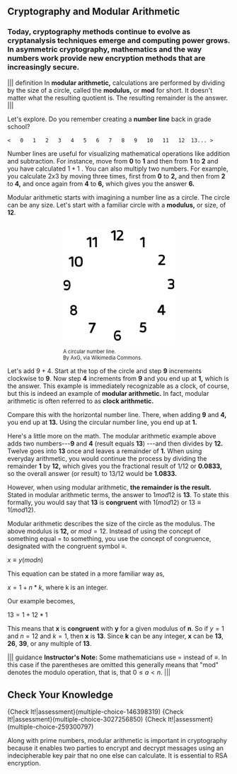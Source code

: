 

## Cryptography and Modular Arithmetic

### Today, cryptography methods continue to evolve as cryptanalysis techniques emerge and computing power grows.  In asymmetric cryptography, mathematics and the way numbers work provide new encryption methods that are increasingly secure.

||| definition
In **modular arithmetic,**  calculations are performed by dividing by the size of a circle, called the **modulus,** or **mod** for short. It doesn't matter what the resulting quotient is. The resulting remainder is the answer. 
|||

Let's explore. Do you remember creating a **number line** back in grade school?

```
<   0   1   2   3   4   5   6   7   8   9   10   11   12  13... >
```
Number lines are useful for visualizing mathematical operations like addition and subtraction. For instance,  move from **0** to **1** and then from **1** to **2** and you have calculated $1 + 1$ . You can also multiply two numbers. For example, you calculate $2 x 3$ by moving three times, first from **0** to **2,** and then from **2** to **4,** and once again from **4** to **6,** which gives you the answer **6.**


Modular arithmetic starts with imagining a number line as a circle. The circle can be any size.  Let's start with a familiar circle with a **modulus,** or size, of **12**.   

<br>
<figure class="snippetimg" style="margin: 0 auto;width:50%">
  <img src=".guides/img/Clockface.PNG" alt="Antique skeleton keys. Sourced under CC 0 public domain. publicdomainpictures.net">
  <figcaption style="font-size: 0.8em; text-align: left;">
  <br> A circular number line.   
  </br>
By AxG, via Wikimedia Commons.  </figcaption>
</figure>

Let's add $9 + 4$. Start at the top of the circle and step **9** increments clockwise to **9**. Now step **4** increments from **9** and you end up at **1,** which is the answer. This example is immediately recognizable as a clock, of course, but this is indeed an example of **modular arithmetic.** In fact, modular arithmetic is often referred to as **clock arithmetic.** 

Compare this with the horizontal number line.  There, when adding **9** and **4,** you end up at **13.** Using the circular number line, you end up at **1.**

Here's a little more on the math. The modular arithmetic example above adds two numbers---**9** and **4** (result equals **13**) ---and then divides by **12.** Twelve goes into **13** once and leaves a remainder of **1.** When using everyday arithmetic, you would continue the process by dividing the remainder **1** by **12,** which gives you the fractional result of $1/12$ or **0.0833,** so the overall answer (or result) to $13/12$ would be **1.0833.** 

However, when using modular arithmetic, **the remainder is the result.** Stated in modular arithmetic terms, the answer to $1 mod 12$ is **13**. To state this  formally, you would say that **13** is **congruent** with $1 (mod 12)$ or $13 ≡ 1 (mod 12)$.

Modular arithmetic describes the size of the circle as the modulus. The above modulus is **12,** or $mod = 12$. Instead of using the concept of something equal $=$ to something, you use the concept of congruence, designated with the congruent symbol $≡$.

$x ≡ y (mod n)$

This equation can be stated in a more familiar way as,

$x = 1 + n*k$, where k is an integer.

Our example becomes,

$13 = 1 + 12 * 1$

This means that **x** is **congruent** with **y** for a given modulus of **n**. So if $y = 1$ and $n = 12$ and $k=1$, then **x** is **13**. Since **k** can be any integer, **x** can be **13**, **26**, **39**, or any multiple of **13**.

||| guidance
**Instructor's Note:** Some mathematicians use = instead of $≡$. In this case if the parentheses are omitted this generally means that "mod" denotes the modulo operation, that is, that $0 ≤ a < n$.
|||


## Check Your Knowledge
{Check It!|assessment}(multiple-choice-146398319)
{Check It!|assessment}(multiple-choice-3027256850)
{Check It!|assessment}(multiple-choice-259300797)

Along with prime numbers, modular arithmetic is important in cryptography because it enables two parties to encrypt and decrypt messages using an indecipherable key pair that no one else can calculate. It is essential to RSA encryption.

